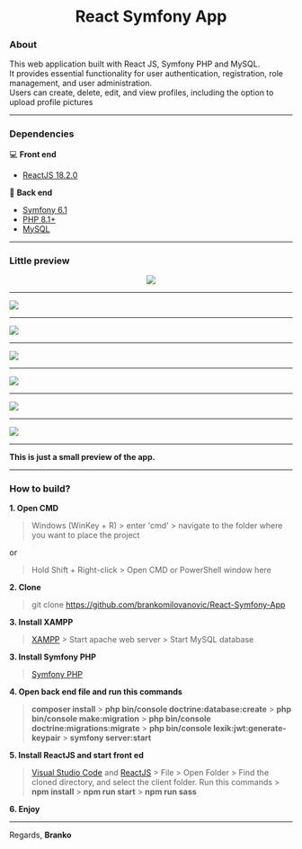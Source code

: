 <h1 align="center">React Symfony App</h1>

### About
This web application built with React JS, Symfony PHP and MySQL.<br>
It provides essential functionality for user authentication, registration, role management, and user administration.<br>
Users can create, delete, edit, and view profiles, including the option to upload profile pictures<br>
<hr>

### Dependencies
💻 **Front end**
- [ReactJS 18.2.0](https://www.npmjs.com/package/react/v/18.2.0)

🚀 **Back end**
- [Symfony 6.1](https://symfony.com/releases/6.1)
- [PHP 8.1+](https://www.php.net/downloads.php)
- [MySQL](https://www.mysql.com/)

<hr>

### Little preview
<p align="center">
<kbd><portfolio><img src="https://github.com/brankomilovanovic/React-Symfony-App/assets/87083680/8b51ee78-807e-40a5-8079-e257a9517e16" /></portfolio></kbd><hr>
<kbd><img src="https://github.com/brankomilovanovic/React-Symfony-App/assets/87083680/7ff9a549-80e1-49b4-8575-5f2b8a1d4855" /></kbd><hr>
<kbd><img src="https://github.com/brankomilovanovic/React-Symfony-App/assets/87083680/bef341f0-0e2b-4534-ae3c-f9dfda0c7a40" /></kbd><hr>
<kbd><img src="https://github.com/brankomilovanovic/React-Symfony-App/assets/87083680/c6293989-4b08-4c99-a3ea-2158f2b0a346" /></kbd><hr>
<kbd><img src="https://github.com/brankomilovanovic/React-Symfony-App/assets/87083680/3293aef0-a3f7-438f-b83b-76ef232ae6fc" /></kbd><hr>
<kbd><img src="https://github.com/brankomilovanovic/React-Symfony-App/assets/87083680/6d358325-aa41-4373-a42b-341c41862088" /></kbd><hr>
<kbd><img src="https://github.com/brankomilovanovic/React-Symfony-App/assets/87083680/fa2b9d3d-b53b-449d-ba48-4cb33e07e0ad" /></kbd><hr>
</p>

**This is just a small preview of the app.**

<hr>

### How to build?

**1. Open CMD**
> Windows (WinKey + R) > enter 'cmd' > navigate to the folder where you want to place the project

or

> Hold Shift + Right-click > Open CMD or PowerShell window here

**2. Clone**
> git clone https://github.com/brankomilovanovic/React-Symfony-App

**3. Install XAMPP**
> [XAMPP](https://www.apachefriends.org/download.html) > Start apache web server > Start MySQL database

**3. Install Symfony PHP**
> [Symfony PHP](https://symfony.com/doc/current/setup.html)

**4. Open back end file and run this commands**
> **composer install** > **php bin/console doctrine:database:create** > **php bin/console make:migration** > **php bin/console doctrine:migrations:migrate** > **php bin/console lexik:jwt:generate-keypair** > **symfony server:start**

**5. Install ReactJS and start front ed**
> [Visual Studio Code](https://code.visualstudio.com) and [ReactJS](https://www.tutorialspoint.com/reactjs/reactjs_environment_setup.htm) > File > Open Folder > Find the cloned directory, and select the client folder.
> Run this commands > **npm install** > **npm run start** > **npm run sass**

**6. Enjoy**
<hr>

Regards, **Branko**
